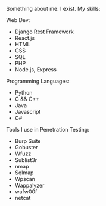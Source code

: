 Something about me: I exist.
My skills:

Web Dev: 
- Django Rest Framework
- React.js 
- HTML 
- CSS 
- SQL 
- PHP 
- Node.js, Express

Programming Languages:
- Python
- C && C++
- Java
- Javascript
- C#

Tools I use in Penetration Testing:
- Burp Suite
- Gobuster
- Wfuzz
- Sublist3r
- nmap
- Sqlmap
- Wpscan
- Wappalyzer
- wafw00f
- netcat

